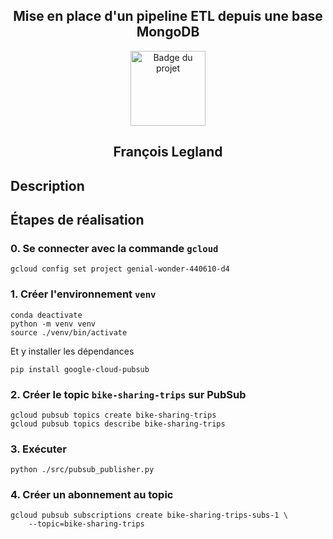 
<h2 align="center">Mise en place d'un pipeline ETL depuis une base MongoDB</h2>


<div align="center"><img src="https://cdn.static-media.blent.ai/images/projects/badge_mongodb.svg" width="120" alt="Badge du projet" /></div>

<h2 align="center">François Legland</h2>

## Description


## Étapes de réalisation

### 0. Se connecter avec la commande `gcloud`

```shell
gcloud config set project genial-wonder-440610-d4
```

### 1. Créer l'environnement `venv`

```shell
conda deactivate
python -m venv venv
source ./venv/bin/activate
```

Et y installer les dépendances

```shell
pip install google-cloud-pubsub
```

### 2. Créer le topic `bike-sharing-trips` sur PubSub

```shell
gcloud pubsub topics create bike-sharing-trips
gcloud pubsub topics describe bike-sharing-trips
```

### 3. Exécuter 

```shell
python ./src/pubsub_publisher.py
```

### 4. Créer un abonnement au topic

```shell
gcloud pubsub subscriptions create bike-sharing-trips-subs-1 \
    --topic=bike-sharing-trips
```